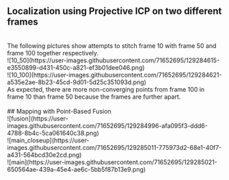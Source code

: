 ## Localization using Projective ICP on two different frames <br/>
<br/>
The following pictures show attempts to stitch frame 10 with frame 50 and frame 100 together respectively. <br/>
![10_50](https://user-images.githubusercontent.com/71652695/129284615-e3550899-d431-450c-a821-ef3b01dee046.png) <br/>
![10_100](https://user-images.githubusercontent.com/71652695/129284621-a535e2ae-8b23-45cd-9d01-5d25c351093d.png) <br/>
As expected, there are more non-converging points from frame 100 in frame 10 than frame 50 because the frames are further apart. <br/>
<br/>
## Mapping with Point-Based Fusion <br/>
![fusion](https://user-images.githubusercontent.com/71652695/129284996-afa095f3-ddd6-4788-8b4c-5ca061640c38.png) <br/>
![main_closeup](https://user-images.githubusercontent.com/71652695/129285011-775973d2-68e1-40f7-a431-564bcd30e2cd.png) <br/>
![main](https://user-images.githubusercontent.com/71652695/129285021-650564ae-439a-45e4-ae6c-5bb5f87b13e9.png)
